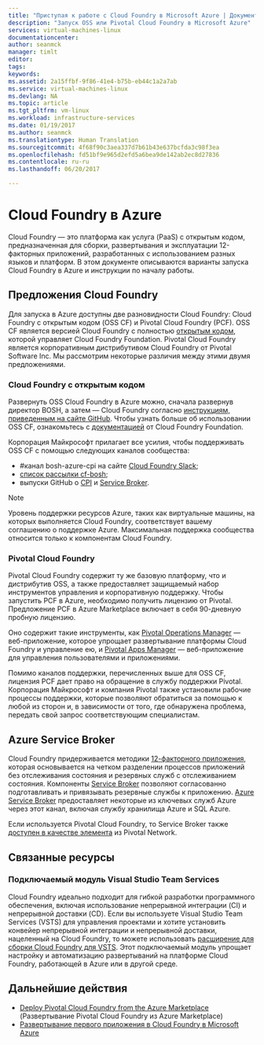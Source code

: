 ```yaml
---
title: "Приступая к работе с Cloud Foundry в Microsoft Azure | Документация Майкрософт"
description: "Запуск OSS или Pivotal Cloud Foundry в Microsoft Azure"
services: virtual-machines-linux
documentationcenter: 
author: seanmck
manager: timlt
editor: 
tags: 
keywords: 
ms.assetid: 2a15ffbf-9f86-41e4-b75b-eb44c1a2a7ab
ms.service: virtual-machines-linux
ms.devlang: NA
ms.topic: article
ms.tgt_pltfrm: vm-linux
ms.workload: infrastructure-services
ms.date: 01/19/2017
ms.author: seanmck
ms.translationtype: Human Translation
ms.sourcegitcommit: 4f68f90c3aea337d7b61b43e637bcfda3c98f3ea
ms.openlocfilehash: fd51bf9e965d2efd5a6bea9de142ab2ec8d27836
ms.contentlocale: ru-ru
ms.lasthandoff: 06/20/2017

---
```


# <a name="cloud-foundry-on-azure"></a>Cloud Foundry в Azure

Cloud Foundry — это платформа как услуга (PaaS) с открытым кодом, предназначенная для сборки, развертывания и эксплуатации 12-факторных приложений, разработанных с использованием разных языков и платформ. В этом документе описываются варианты запуска Cloud Foundry в Azure и инструкции по началу работы.

## <a name="cloud-foundry-offerings"></a>Предложения Cloud Foundry

Для запуска в Azure доступны две разновидности Cloud Foundry: Cloud Foundry с открытым кодом (OSS CF) и Pivotal Cloud Foundry (PCF). OSS CF является версией Cloud Foundry с полностью [открытым кодом](https://github.com/cloudfoundry), которой управляет Cloud Foundry Foundation. Pivotal Cloud Foundry является корпоративным дистрибутивом Cloud Foundry от Pivotal Software Inc. Мы рассмотрим некоторые различия между этими двумя предложениями.

### <a name="open-source-cloud-foundry"></a>Cloud Foundry с открытым кодом

Развернуть OSS Cloud Foundry в Azure можно, сначала развернув директор BOSH, а затем — Cloud Foundry согласно [инструкциям, приведенным на сайте GitHub](https://github.com/cloudfoundry-incubator/bosh-azure-cpi-release/blob/master/docs/guidance.md). Чтобы узнать больше об использовании OSS CF, ознакомьтесь с [документацией](https://docs.cloudfoundry.org/) от Cloud Foundry Foundation.

Корпорация Майкрософт прилагает все усилия, чтобы поддерживать OSS CF с помощью следующих каналов сообщества:

- #<a name="bosh-azure-cpi-channel-on-cloud-foundry-slackhttpsslackcloudfoundryorg"></a>канал bosh-azure-cpi на сайте [Cloud Foundry Slack](https://slack.cloudfoundry.org/);
- [список рассылки cf-bosh](https://lists.cloudfoundry.org/pipermail/cf-bosh);
- выпуски GitHub о [CPI](https://github.com/cloudfoundry-incubator/bosh-azure-cpi-release/issues) и [Service Broker](https://github.com/Azure/meta-azure-service-broker/issues).

>[!NOTE]
> Уровень поддержки ресурсов Azure, таких как виртуальные машины, на которых выполняется Cloud Foundry, соответствует вашему соглашению о поддержке Azure. Максимальная поддержка сообщества относится только к компонентам Cloud Foundry.

### <a name="pivotal-cloud-foundry"></a>Pivotal Cloud Foundry

Pivotal Cloud Foundry содержит ту же базовую платформу, что и дистрибутив OSS, а также предоставляет защищаемый набор инструментов управления и корпоративную поддержку. Чтобы запустить PCF в Azure, необходимо получить лицензию от Pivotal. Предложение PCF в Azure Marketplace включает в себя 90-дневную пробную лицензию.

Оно содержит такие инструменты, как [Pivotal Operations Manager](http://docs.pivotal.io/pivotalcf/customizing/) — веб-приложение, которое упрощает развертывание платформы Cloud Foundry и управление ею, и [Pivotal Apps Manager](https://docs.pivotal.io/pivotalcf/console/) — веб-приложение для управления пользователями и приложениями.

Помимо каналов поддержки, перечисленных выше для OSS CF, лицензия PCF дает право на обращение в службу поддержки Pivotal. Корпорация Майкрософт и компания Pivotal также установили рабочие процессы поддержки, которые позволяют обратиться за помощью к любой из сторон и, в зависимости от того, где обнаружена проблема, передать свой запрос соответствующим специалистам.

## <a name="azure-service-broker"></a>Azure Service Broker

Cloud Foundry придерживается методики [12-факторного приложения](https://12factor.net/), которая основывается на четком разделении процессов приложений без отслеживания состояния и резервных служб с отслеживанием состояния. Компоненты [Service Broker](https://docs.cloudfoundry.org/services/api.html) позволяют согласованно подготавливать и привязывать резервные службы к приложению. [Azure Service Broker](https://github.com/Azure/meta-azure-service-broker) предоставляет некоторые из ключевых служб Azure через этот канал, включая службу хранилища Azure и SQL Azure.

Если используется Pivotal Cloud Foundry, то Service Broker также [доступен в качестве элемента](https://docs.pivotal.io/azure-sb/installing.html) из Pivotal Network.

## <a name="related-resources"></a>Связанные ресурсы

### <a name="visual-studio-team-services-plugin"></a>Подключаемый модуль Visual Studio Team Services

Cloud Foundry идеально подходит для гибкой разработки программного обеспечения, включая использование непрерывной интеграции (CI) и непрерывной доставки (CD). Если вы используете Visual Studio Team Services (VSTS) для управления проектами и хотите установить конвейер непрерывной интеграции и непрерывной доставки, нацеленный на Cloud Foundry, то можете использовать [расширение для сборки Cloud Foundry для VSTS](https://marketplace.visualstudio.com/items?itemName=ms-vsts.cloud-foundry-build-extension). Этот подключаемый модуль упрощает настройку и автоматизацию развертываний на платформе Cloud Foundry, работающей в Azure или в другой среде.

## <a name="next-steps"></a>Дальнейшие действия

- [Deploy Pivotal Cloud Foundry from the Azure Marketplace](https://azure.microsoft.com/en-us/marketplace/partners/pivotal/pivotal-cloud-foundryazure-pcf/) (Развертывание Pivotal Cloud Foundry из Azure Marketplace)
- [Развертывание первого приложения в Cloud Foundry в Microsoft Azure](./cloudfoundry-deploy-your-first-app.md)
